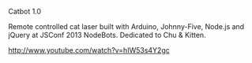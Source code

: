 Catbot 1.0

Remote controlled cat laser built with Arduino, Johnny-Five, Node.js and jQuery at JSConf 2013 NodeBots. Dedicated to Chu & Kitten.

http://www.youtube.com/watch?v=hIW53s4Y2gc